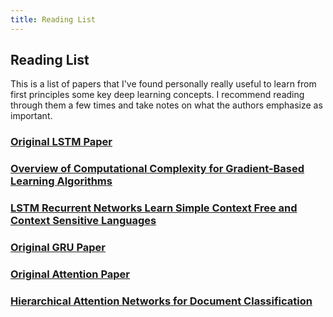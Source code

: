 ```yaml
---
title: Reading List
---
```

## Reading List
This is a list of papers that I've found personally really useful to learn from first principles some key deep learning concepts. I recommend reading through them a few times and take notes on what the authors emphasize as important.

### [Original LSTM Paper](https://www.researchgate.net/publication/13853244_Long_Short-term_Memory)

### [Overview of Computational Complexity for Gradient-Based Learning Algorithms](https://web.stanford.edu/class/psych209a/ReadingsByDate/02_25/Williams%20Zipser95RecNets.pdf)

### [LSTM Recurrent Networks Learn Simple Context Free and Context Sensitive Languages](ftp://ftp.idsia.ch/pub/juergen/L-IEEE.pdf)

### [Original GRU Paper](https://arxiv.org/pdf/1406.1078.pdf)

### [Original Attention Paper](https://arxiv.org/pdf/1409.0473.pdf)

### [Hierarchical Attention Networks for Document Classification](http://www.cs.cmu.edu/~./hovy/papers/16HLT-hierarchical-attention-networks.pdf)
